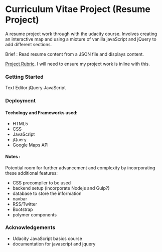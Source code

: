 # Curriculum Vitae Project (Resume Project)

A resume project work through with the udacity course. 
Involves creating an interactive map and using a mixture of vanilla javaScript and jQuery to add different sections.

Brief : Read resume content from a JSON file and displays content.

[Project Rubric](https://review.udacity.com/#!/rubrics/13/view). I will need to ensure my project work is inline with this. 

### Getting Started 

Text Editor 
jQuery
JavaScript


### Deployment

#### Techology and Frameworks used:
- HTML5
- CSS
- JavaScript
- jQuery
- Google Maps API


#### Notes : 
Potential room for further advancement and complexity by incorporating these additional features:
- CSS precompiler to be used
- backend setup (incorporate Nodejs and Gulp?)
- database to store the information 
- navbar
- RSS/Twitter
- Bootstrap
- polymer components

### Acknowledgements

- Udacity JavaScript basics course
- documentation for javascript and jquery
